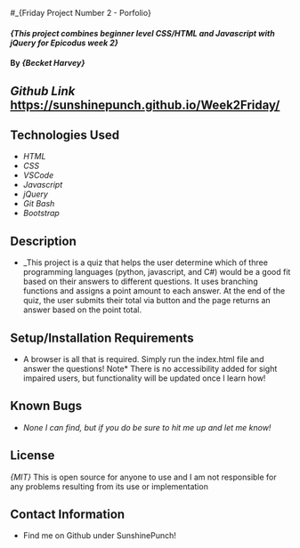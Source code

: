 #_{Friday Project Number 2 - Porfolio}

#### _{This project combines beginner level CSS/HTML and Javascript with jQuery for Epicodus week 2}_

#### By _{Becket Harvey}_

## _Github Link_ https://sunshinepunch.github.io/Week2Friday/

## Technologies Used

* _HTML_
* _CSS_
* _VSCode_
* _Javascript_
* _jQuery_
* _Git Bash_
* _Bootstrap_

## Description
* _This project is a quiz that helps the user determine which of three programming languages (python, javascript, and C#) would be a good fit based on their answers to different questions. It uses branching functions and assigns a point amount to each answer. At the end of the quiz, the user submits their total via button and the page returns an answer based on the point total.
## Setup/Installation Requirements
* A browser is all that is required. Simply run the index.html file and answer the questions! Note* There is no accessibility added for sight impaired users, but functionality will be updated once I learn how!

## Known Bugs
* _None I can find, but if you do be sure to hit me up and let me know!_

## License
_{MIT}_ This is open source for anyone to use and I am not responsible for any problems resulting from its use or implementation

## Contact Information
* Find me on Github under SunshinePunch!